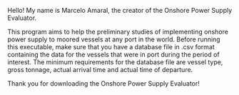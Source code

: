 Hello! My name is Marcelo Amaral, the creator of the Onshore Power Supply Evaluator.

This program aims to help the preliminary studies of implementing onshore power supply to moored vessels at any port in the world.
Before running this executable, make sure that you have a database file in .csv format containing the data for the vessels that were in port during the period of interest. The minimum requirements for the database file are vessel type, gross tonnage, actual arrival time and actual time of departure.

Thank you for downloading the Onshore Power Supply Evaluator!

